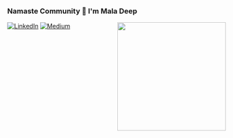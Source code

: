 ### Namaste Community 🙏  I'm Mala Deep

<a target="_blank" href="#"><img width="250" align="right" src="https://media.giphy.com/media/KzKDpvEtLcQeh6gC9z/giphy.gif"></a>

<a href="https://www.linkedin.com/in/maladeep" target="_blank" ><img src="https://img.shields.io/badge/LinkedIn--_.svg?style=social&logo=linkedin" alt="LinkedIn"></a> <a href="https://www.medium.com/@maladeep.upadhaya" target="_blank"><img src="https://img.shields.io/twitter/url?label=Blog&logo=Medium&style=social&url=https%3A%2F%2Fmedium.com%2F%40maladeep.upadhaya" alt="Medium"></a>

